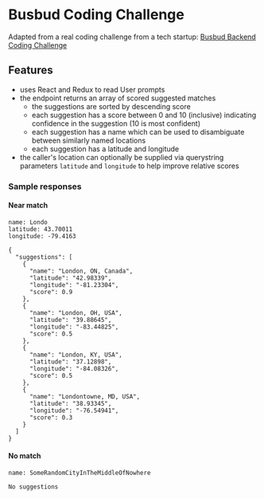 # Busbud Coding Challenge

Adapted from a real coding challenge from a tech startup: [Busbud Backend Coding Challenge](https://github.com/busbud/coding-challenge-backend-c)

## Features
- uses React and Redux to read User prompts
- the endpoint returns an array of scored suggested matches
    - the suggestions are sorted by descending score
    - each suggestion has a score between 0 and 10 (inclusive) indicating confidence in the suggestion (10 is most confident)
    - each suggestion has a name which can be used to disambiguate between similarly named locations
    - each suggestion has a latitude and longitude
- the caller's location can optionally be supplied via querystring parameters `latitude` and `longitude` to help improve relative scores

### Sample responses

#### Near match

    name: Londo
    latitude: 43.70011
    longitude: -79.4163
```
{
  "suggestions": [
    {
      "name": "London, ON, Canada",
      "latitude": "42.98339",
      "longitude": "-81.23304",
      "score": 0.9
    },
    {
      "name": "London, OH, USA",
      "latitude": "39.88645",
      "longitude": "-83.44825",
      "score": 0.5
    },
    {
      "name": "London, KY, USA",
      "latitude": "37.12898",
      "longitude": "-84.08326",
      "score": 0.5
    },
    {
      "name": "Londontowne, MD, USA",
      "latitude": "38.93345",
      "longitude": "-76.54941",
      "score": 0.3
    }
  ]
}
```

#### No match

    name: SomeRandomCityInTheMiddleOfNowhere

```
No suggestions
```
